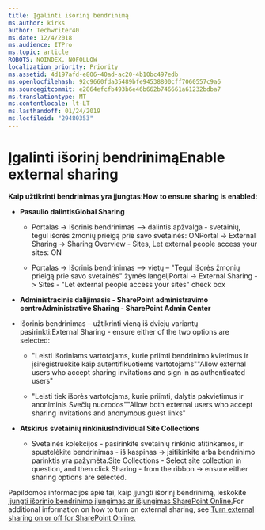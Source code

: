 ```yaml
---
title: Įgalinti išorinį bendrinimą
ms.author: kirks
author: Techwriter40
ms.date: 12/4/2018
ms.audience: ITPro
ms.topic: article
ROBOTS: NOINDEX, NOFOLLOW
localization_priority: Priority
ms.assetid: 4d197afd-e806-40ad-ac20-4b10bc497edb
ms.openlocfilehash: 92c9660fda35489bfe94538800cff7060557c9a6
ms.sourcegitcommit: e2864efcfb493b6e46b662b746661a61232bdba7
ms.translationtype: MT
ms.contentlocale: lt-LT
ms.lasthandoff: 01/24/2019
ms.locfileid: "29480353"
---
```

# <a name="enable-external-sharing"></a><span data-ttu-id="f51d9-102">Įgalinti išorinį bendrinimą</span><span class="sxs-lookup"><span data-stu-id="f51d9-102">Enable external sharing</span></span>

 <span data-ttu-id="f51d9-103">**Kaip užtikrinti bendrinimas yra įjungtas:**</span><span class="sxs-lookup"><span data-stu-id="f51d9-103">**How to ensure sharing is enabled:**</span></span>
  
- <span data-ttu-id="f51d9-104">**Pasaulio dalintis**</span><span class="sxs-lookup"><span data-stu-id="f51d9-104">**Global Sharing**</span></span>
    
  - <span data-ttu-id="f51d9-105">Portalas -\> Išorinis bendrinimas –\> dalintis apžvalga - svetainių, tegul išorės žmonių prieigą prie savo svetainės: ON</span><span class="sxs-lookup"><span data-stu-id="f51d9-105">Portal -\> External Sharing -\> Sharing Overview - Sites, Let external people access your sites: ON</span></span>
    
  - <span data-ttu-id="f51d9-106">Portalas -\> Išorinis bendrinimas –\> vietų – "Tegul išorės žmonių prieigą prie savo svetainės" žymės langelį</span><span class="sxs-lookup"><span data-stu-id="f51d9-106">Portal -\> External Sharing -\> Sites - "Let external people access your sites" check box</span></span>
    
- <span data-ttu-id="f51d9-107">**Administracinis dalijimasis - SharePoint administravimo centro**</span><span class="sxs-lookup"><span data-stu-id="f51d9-107">**Administrative Sharing - SharePoint Admin Center**</span></span>
    
- <span data-ttu-id="f51d9-108">Išorinis bendrinimas – užtikrinti vieną iš dviejų variantų pasirinkti:</span><span class="sxs-lookup"><span data-stu-id="f51d9-108">External Sharing - ensure either of the two options are selected:</span></span>
    
  - <span data-ttu-id="f51d9-109">"Leisti išoriniams vartotojams, kurie priimti bendrinimo kvietimus ir įsiregistruokite kaip autentifikuotiems vartotojams"</span><span class="sxs-lookup"><span data-stu-id="f51d9-109">"Allow external users who accept sharing invitations and sign in as authenticated users"</span></span>
    
  - <span data-ttu-id="f51d9-110">"Leisti tiek išorės vartotojams, kurie priimti, dalytis pakvietimus ir anoniminis Svečių nuorodos"</span><span class="sxs-lookup"><span data-stu-id="f51d9-110">"Allow both external users who accept sharing invitations and anonymous guest links"</span></span>
    
- <span data-ttu-id="f51d9-111">**Atskirus svetainių rinkinius**</span><span class="sxs-lookup"><span data-stu-id="f51d9-111">**Individual Site Collections**</span></span>
    
  - <span data-ttu-id="f51d9-112">Svetainės kolekcijos - pasirinkite svetainių rinkinio atitinkamos, ir spustelėkite bendrinimas - iš kaspinas -\> įsitikinkite arba bendrinimo parinktis yra pažymėta.</span><span class="sxs-lookup"><span data-stu-id="f51d9-112">Site Collections - Select site collection in question, and then click Sharing - from the ribbon -\> ensure either sharing options are selected.</span></span>
    
<span data-ttu-id="f51d9-113">Papildomos informacijos apie tai, kaip įjungti išorinį bendrinimą, ieškokite [įjungti išorinio bendrinimo įjungimas ar išjungimas SharePoint Online.](https://go.microsoft.com/fwlink/?linkid=2047681&amp;clcid=0x409)</span><span class="sxs-lookup"><span data-stu-id="f51d9-113">For additional information on how to turn on external sharing, see [Turn external sharing on or off for SharePoint Online.](https://go.microsoft.com/fwlink/?linkid=2047681&amp;clcid=0x409)</span></span>
  

